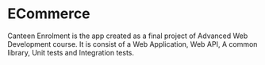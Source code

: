 # ECommerce

Canteen Enrolment is the app created as a final project of Advanced Web Development course. It is consist of a Web Application, Web API, A common library, Unit tests and Integration tests.
